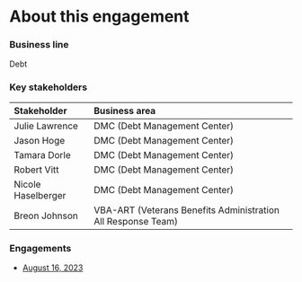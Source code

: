 # About this engagement

### Business line

Debt

### Key stakeholders

|Stakeholder|Business area|
|:--|:--|
|Julie Lawrence|DMC (Debt Management Center)|
|Jason Hoge|DMC (Debt Management Center)|
|Tamara Dorle|DMC (Debt Management Center)|
|Robert Vitt|DMC (Debt Management Center)|
|Nicole Haselberger|DMC (Debt Management Center)|
|Breon Johnson|VBA-ART (Veterans Benefits Administration All Response Team)|

### Engagements

* [August 16, 2023](https://github.com/department-of-veterans-affairs/va.gov-team/blob/master/products/ask-va/research/Business%20line%20engagement/Debt/August%2016%2C%202023.md)
